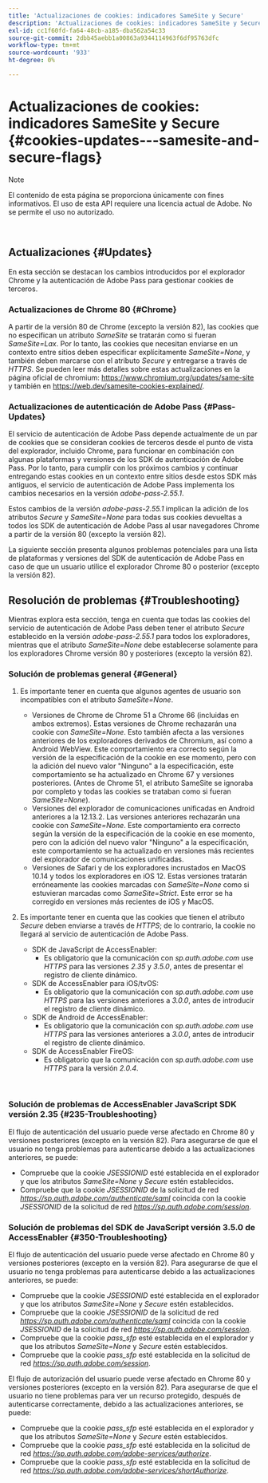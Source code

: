 ```yaml
---
title: 'Actualizaciones de cookies: indicadores SameSite y Secure'
description: 'Actualizaciones de cookies: indicadores SameSite y Secure'
exl-id: cc1f60fd-fa64-48cb-a185-dba562a54c33
source-git-commit: 2dbb45aebb1a00863a9344114963f6df95763dfc
workflow-type: tm+mt
source-wordcount: '933'
ht-degree: 0%

---
```


# Actualizaciones de cookies: indicadores SameSite y Secure {#cookies-updates---samesite-and-secure-flags}

>[!NOTE]
>
>El contenido de esta página se proporciona únicamente con fines informativos. El uso de esta API requiere una licencia actual de Adobe. No se permite el uso no autorizado.

</br>


## Actualizaciones {#Updates}

En esta sección se destacan los cambios introducidos por el explorador Chrome y la autenticación de Adobe Pass para gestionar cookies de terceros.



### Actualizaciones de Chrome 80 {#Chrome}

A partir de la versión 80 de Chrome (excepto la versión 82), las cookies que no especifican un atributo *SameSite* se tratarán como si fueran *SameSite=Lax*. Por lo tanto, las cookies que necesitan enviarse en un contexto entre sitios deben especificar explícitamente *SameSite=None*, y también deben marcarse con el atributo *Secure* y entregarse a través de *HTTPS*. Se pueden leer más detalles sobre estas actualizaciones en la página oficial de chromium: <https://www.chromium.org/updates/same-site> y también en <https://web.dev/samesite-cookies-explained/>.


### Actualizaciones de autenticación de Adobe Pass {#Pass-Updates}

El servicio de autenticación de Adobe Pass depende actualmente de un par de cookies que se consideran cookies de terceros desde el punto de vista del explorador, incluido Chrome, para funcionar en combinación con algunas plataformas y versiones de los SDK de autenticación de Adobe Pass. Por lo tanto, para cumplir con los próximos cambios y continuar entregando estas cookies en un contexto entre sitios desde estos SDK más antiguos, el servicio de autenticación de Adobe Pass implementa los cambios necesarios en la versión *adobe-pass-2.55.1*.

Estos cambios de la versión *adobe-pass-2.55.1* implican la adición de los atributos *Secure* y *SameSite=None* para todas sus cookies devueltas a todos los SDK de autenticación de Adobe Pass al usar navegadores Chrome a partir de la versión 80 (excepto la versión 82).

La siguiente sección presenta algunos problemas potenciales para una lista de plataformas y versiones del SDK de autenticación de Adobe Pass en caso de que un usuario utilice el explorador Chrome 80 o posterior (excepto la versión 82).

## Resolución de problemas {#Troubleshooting}

Mientras explora esta sección, tenga en cuenta que todas las cookies del servicio de autenticación de Adobe Pass deben tener el atributo *Secure* establecido en la versión *adobe-pass-2.55.1* para todos los exploradores, mientras que el atributo *SameSite=None* debe establecerse solamente para los exploradores Chrome versión 80 y posteriores (excepto la versión 82).


### Solución de problemas general {#General}

1. Es importante tener en cuenta que algunos agentes de usuario son incompatibles con el atributo *SameSite=None*.

   - Versiones de Chrome de Chrome 51 a Chrome 66 (incluidas en ambos extremos). Estas versiones de Chrome rechazarán una cookie con *SameSite=None*. Esto también afecta a las versiones anteriores de los exploradores derivados de Chromium, así como a Android WebView. Este comportamiento era correcto según la versión de la especificación de la cookie en ese momento, pero con la adición del nuevo valor &quot;Ninguno&quot; a la especificación, este comportamiento se ha actualizado en Chrome 67 y versiones posteriores. (Antes de Chrome 51, el atributo SameSite se ignoraba por completo y todas las cookies se trataban como si fueran *SameSite=None*).
   - Versiones del explorador de comunicaciones unificadas en Android anteriores a la 12.13.2. Las versiones anteriores rechazarán una cookie con *SameSite=None*. Este comportamiento era correcto según la versión de la especificación de la cookie en ese momento, pero con la adición del nuevo valor &quot;Ninguno&quot; a la especificación, este comportamiento se ha actualizado en versiones más recientes del explorador de comunicaciones unificadas.
   - Versiones de Safari y de los exploradores incrustados en MacOS 10.14 y todos los exploradores en iOS 12. Estas versiones tratarán erróneamente las cookies marcadas con *SameSite=None* como si estuvieran marcadas como *SameSite=Strict*. Este error se ha corregido en versiones más recientes de iOS y MacOS.


1. Es importante tener en cuenta que las cookies que tienen el atributo *Secure* deben enviarse a través de *HTTPS*; de lo contrario, la cookie no llegará al servicio de autenticación de Adobe Pass.

   - SDK de JavaScript de AccessEnabler:
      - Es obligatorio que la comunicación con *sp.auth.adobe.com* use *HTTPS* para las versiones *2.35* y *3.5.0*, antes de presentar el registro de cliente dinámico.
   - SDK de AccessEnabler para iOS/tvOS:
      - Es obligatorio que la comunicación con *sp.auth.adobe.com* use *HTTPS* para las versiones anteriores a *3.0.0*, antes de introducir el registro de cliente dinámico.
   - SDK de Android de AccessEnabler:
      - Es obligatorio que la comunicación con *sp.auth.adobe.com* use *HTTPS* para las versiones anteriores a *3.0.0*, antes de introducir el registro de cliente dinámico.
   - SDK de AccessEnabler FireOS:
      - Es obligatorio que la comunicación con *sp.auth.adobe.com* use *HTTPS* para la versión *2.0.4*.

</br>

### Solución de problemas de AccessEnabler JavaScript SDK versión 2.35 {#235-Troubleshooting}

El flujo de autenticación del usuario puede verse afectado en Chrome 80 y versiones posteriores (excepto en la versión 82). Para asegurarse de que el usuario no tenga problemas para autenticarse debido a las actualizaciones anteriores, se puede:

- Compruebe que la cookie *JSESSIONID* esté establecida en el explorador y que los atributos *SameSite=None* y *Secure* estén establecidos.
- Compruebe que la cookie *JSESSIONID* de la solicitud de red *https://sp.auth.adobe.com/authenticate/saml* coincida con la cookie *JSESSIONID* de la solicitud de red *https://sp.auth.adobe.com/session*.


### Solución de problemas del SDK de JavaScript versión 3.5.0 de AccessEnabler {#350-Troubleshooting}

El flujo de autenticación del usuario puede verse afectado en Chrome 80 y versiones posteriores (excepto en la versión 82). Para asegurarse de que el usuario no tenga problemas para autenticarse debido a las actualizaciones anteriores, se puede:

- Compruebe que la cookie *JSESSIONID* esté establecida en el explorador y que los atributos *SameSite=None* y *Secure* estén establecidos.
- Compruebe que la cookie *JSESSIONID* de la solicitud de red *https://sp.auth.adobe.com/authenticate/saml* coincida con la cookie *JSESSIONID* de la solicitud de red *https://sp.auth.adobe.com/session*.
- Compruebe que la cookie *pass\_sfp* esté establecida en el explorador y que los atributos *SameSite=None* y *Secure* estén establecidos.
- Compruebe que la cookie *pass\_sfp* esté establecida en la solicitud de red *https://sp.auth.adobe.com/session*.


El flujo de autorización del usuario puede verse afectado en Chrome 80 y versiones posteriores (excepto en la versión 82). Para asegurarse de que el usuario no tiene problemas para ver un recurso protegido, después de autenticarse correctamente, debido a las actualizaciones anteriores, se puede:

- Compruebe que la cookie *pass\_sfp* esté establecida en el explorador y que los atributos *SameSite=None* y *Secure* estén establecidos.
- Compruebe que la cookie *pass\_sfp* esté establecida en la solicitud de red *https://sp.auth.adobe.com/adobe-services/authorize*.
- Compruebe que la cookie *pass\_sfp* esté establecida en la solicitud de red *https://sp.auth.adobe.com/adobe-services/shortAuthorize*.
